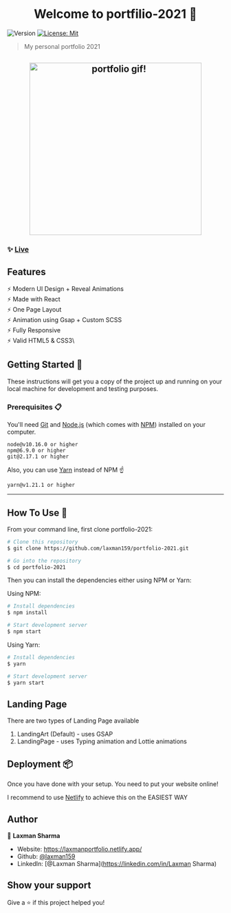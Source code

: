 <h1 align="center">Welcome to portfilio-2021 👋</h1>
<p>
  <img alt="Version" src="https://img.shields.io/badge/version-v1-blue.svg?cacheSeconds=2592000" />
  <a href="#" target="_blank">
    <img alt="License: Mit" src="https://img.shields.io/badge/License-Mit-yellow.svg" />
  </a>
</p>

> My personal portfolio 2021

<h2 align="center">
  <img src="" alt="portfolio gif!" width="400px" />
  <br>
</h2>

### ✨ [Live](https://laxmanportfolio.netlify.app/)

## Features

⚡️ Modern UI Design + Reveal Animations\
⚡️ Made with React\
⚡️ One Page Layout\
⚡️ Animation using Gsap + Custom SCSS\
⚡️ Fully Responsive\
⚡️ Valid HTML5 & CSS3\

## Getting Started 🚀

These instructions will get you a copy of the project up and running on your local machine for development and testing purposes.

### Prerequisites 📋

You'll need [Git](https://git-scm.com) and [Node.js](https://nodejs.org/en/download/) (which comes with [NPM](http://npmjs.com)) installed on your computer.

```
node@v10.16.0 or higher
npm@6.9.0 or higher
git@2.17.1 or higher
```

Also, you can use [Yarn](https://yarnpkg.com/) instead of NPM ☝️

```
yarn@v1.21.1 or higher
```

---

## How To Use 🔧

From your command line, first clone portfolio-2021:

```bash
# Clone this repository
$ git clone https://github.com/laxman159/portfolio-2021.git

# Go into the repository
$ cd portfolio-2021
```

Then you can install the dependencies either using NPM or Yarn:

Using NPM:

```bash
# Install dependencies
$ npm install

# Start development server
$ npm start
```

Using Yarn:

```bash
# Install dependencies
$ yarn

# Start development server
$ yarn start
```

## Landing Page

There are two types of Landing Page available

1. LandingArt (Default) - uses GSAP
2. LandingPage - uses Typing animation and Lottie animations

## Deployment 📦

Once you have done with your setup. You need to put your website online!

I recommend to use [Netlify](https://netlify.com) to achieve this on the EASIEST WAY

## Author

👤 **Laxman Sharma**

- Website: https://laxmanportfolio.netlify.app/
- Github: [@laxman159](https://github.com/laxman159)
- LinkedIn: [@Laxman Sharma](https://linkedin.com/in/Laxman Sharma)

## Show your support

Give a ⭐️ if this project helped you!
